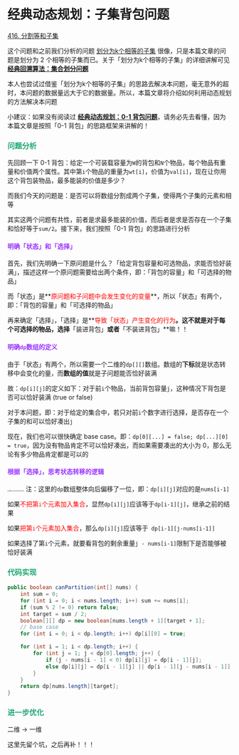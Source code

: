 # 经典动态规划：子集背包问题

[416. 分割等和子集](https://leetcode-cn.com/problems/partition-equal-subset-sum/)



这个问题和之前我们分析的问题 [划分为k个相等的子集](https://leetcode-cn.com/problems/partition-to-k-equal-sum-subsets/) 很像，只是本篇文章的问题是划分为 2 个相等的子集而已。关于「划分为k个相等的子集」的详细讲解可见 **[经典回溯算法：集合划分问题](./经典回溯算法：集合划分问题.html)**

本人也尝试过借鉴「划分为k个相等的子集」的思路去解决本问题，毫无意外的超时，本问题的数据量远大于它的数据量。所以，本篇文章将介绍如何利用动态规划的方法解决本问题

小建议：如果没有阅读过 **[经典动态规划：0-1 背包问题](./经典动态规划：0-1背包问题.html)**，请务必先去看懂，因为本篇文章是按照「0-1 背包」的思路框架来讲解的！

### <font color=#1FA774>问题分析</font>

先回顾一下 0-1 背包：给定一个可装载容量为`W`的背包和`N`个物品，每个物品有重量和价值两个属性。其中第`i`个物品的重量为`wt[i]`，价值为`val[i]`，现在让你用这个背包装物品，最多能装的价值是多少？

而我们今天的问题是：是否可以将数组分割成两个子集，使得两个子集的元素和相等

其实这两个问题有共性，前者是求最多能装的价值，而后者是求是否存在一个子集和恰好等于`sum/2`。接下来，我们按照「0-1 背包」的思路进行分析

#### <font color=#9933FF>明确「状态」和「选择」</font>

首先，我们先明确一下原问题是什么？「给定背包容量和可选物品，求能否恰好装满」，描述这样一个原问题需要给出两个条件，即：「背包的容量」和「可选择的物品」

而「状态」是**<font color='red'>原问题和子问题中会发生变化的变量</font>**，所以「状态」有两个，即：「背包的容量」和「可选择的物品」

再来确定「选择」，「选择」是**<font color='red'>导致「状态」产生变化的行为</font>**。这不就是对于每个可选择的物品，选择**「装进背包」**或者**「不装进背包」**嘛！！

#### <font color=#9933FF>明确`dp`数组的定义</font>

由于「状态」有两个，所以需要一个二维的`dp[][]`数组。数组的**下标**就是状态转移中会变化的量，而**数组的值**就是子问题能否恰好装满

故：`dp[i][j]`的定义如下：对于前`i`个物品，当前背包容量`j`，这种情况下背包是否可以恰好装满 (true or false)

对于本问题，即：对于给定的集合中，若只对前`i`个数字进行选择，是否存在一个子集的和可以恰好凑出`j`

现在，我们也可以很快确定 base case。即：`dp[0][...] = false; dp[...][0] = true`，因为没有物品肯定不可以恰好凑出，而如果需要凑出的大小为 0，那么无论有多少物品肯定都是可以的

#### <font color=#9933FF>根据「选择」，思考状态转移的逻辑</font>

<img src="https://cdn.jsdelivr.net/gh/LFool/image-hosting@master/20220226/16402516458648251645864825235pN5IJY.png" alt="image-20220226164025008" style="zoom:18%;" /> 注：这里的`dp`数组整体向后偏移了一位，即：`dp[i][j]`对应的是`nums[i-1]`

如果<font color='red'>不把第`i`个元素加入集合</font>，显然`dp[i][j]`应该等于`dp[i-1][j]`，继承之前的结果

如果<font color='red'>把第`i`个元素加入集合</font>，那么`dp[i][j]`应该等于` dp[i-1][j-nums[i-1]]`

如果选择了第`i`个元素，就要看背包的剩余重量`j - nums[i-1]`限制下是否能够被恰好装满

### <font color=#1FA774>代码实现</font>

```java
public boolean canPartition(int[] nums) {
    int sum = 0;
    for (int i = 0; i < nums.length; i++) sum += nums[i];
    if (sum % 2 != 0) return false;
    int target = sum / 2;
    boolean[][] dp = new boolean[nums.length + 1][target + 1];
    // base case
    for (int i = 0; i < dp.length; i++) dp[i][0] = true;

    for (int i = 1; i < dp.length; i++) {
        for (int j = 1; j < dp[0].length; j++) {
            if (j - nums[i - 1] < 0) dp[i][j] = dp[i - 1][j];
            else dp[i][j] = dp[i - 1][j] || dp[i - 1][j - nums[i - 1]];
        }
    }
    return dp[nums.length][target];
}
```

### <font color=#1FA774>进一步优化</font>

二维 -> 一维

这里先留个坑，之后再补！！！
